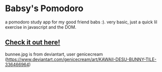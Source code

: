 # Babsy's Pomodoro


a pomodoro study app for my good friend babs :). very basic, just a quick lil exercise in javascript and the DOM.

## [Check it out here!](https://ali-imad.github.io/babs-pomodoro/)

bunnee.jpg is from deviantart, user genicecream (https://www.deviantart.com/genicecream/art/KAWAII-DESU-BUNNY-TILE-336466964)
